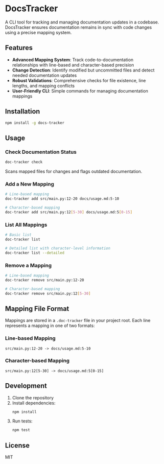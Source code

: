 # DocsTracker

A CLI tool for tracking and managing documentation updates in a codebase. DocsTracker ensures documentation remains in sync with code changes using a precise mapping system.

## Features

- **Advanced Mapping System**: Track code-to-documentation relationships with line-based and character-based precision
- **Change Detection**: Identify modified but uncommitted files and detect needed documentation updates
- **Robust Validations**: Comprehensive checks for file existence, line lengths, and mapping conflicts
- **User-Friendly CLI**: Simple commands for managing documentation mappings

## Installation

```bash
npm install -g docs-tracker
```

## Usage

### Check Documentation Status

```bash
doc-tracker check
```

Scans mapped files for changes and flags outdated documentation.

### Add a New Mapping

```bash
# Line-based mapping
doc-tracker add src/main.py:12-20 docs/usage.md:5-10

# Character-based mapping
doc-tracker add src/main.py:12[5-30] docs/usage.md:5[0-15]
```

### List All Mappings

```bash
# Basic list
doc-tracker list

# Detailed list with character-level information
doc-tracker list --detailed
```

### Remove a Mapping

```bash
# Line-based mapping
doc-tracker remove src/main.py:12-20

# Character-based mapping
doc-tracker remove src/main.py:12[5-30]
```

## Mapping File Format

Mappings are stored in a `.doc-tracker` file in your project root. Each line represents a mapping in one of two formats:

### Line-based Mapping
```
src/main.py:12-20 -> docs/usage.md:5-10
```

### Character-based Mapping
```
src/main.py:12[5-30] -> docs/usage.md:5[0-15]
```

## Development

1. Clone the repository
2. Install dependencies:
   ```bash
   npm install
   ```
3. Run tests:
   ```bash
   npm test
   ```

## License

MIT 